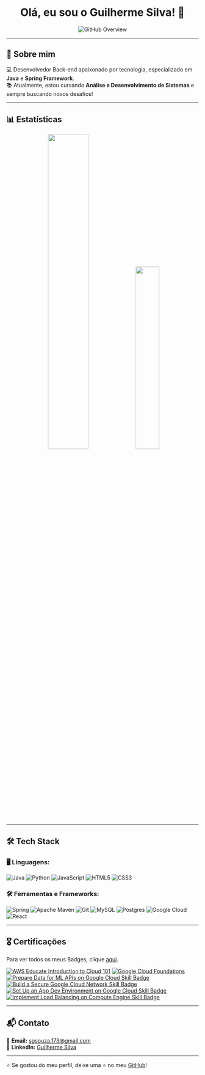 <h1 align="center"> Olá, eu sou o Guilherme Silva! 👋 </h1>

<p align="center">
  <img src="https://img.shields.io/static/v1?label=Overview&message=GuilhermeD9&color=2E7D32&style=for-the-badge&logo=GitHub" alt="GitHub Overview">
</p>

---

## 🚀 Sobre mim
💻 Desenvolvedor Back-end apaixonado por tecnologia, especializado em **Java** e **Spring Framework**.  
📚 Atualmente, estou cursando **Análise e Desenvolvimento de Sistemas** e sempre buscando novos desafios!  

---

## 📊 Estatísticas

<div align="center">
  <img src="https://github-readme-stats.vercel.app/api?username=GuilhermeD9&theme=vue-dark&show_icons=true&hide_border=false&count_private=false" width="46%" />
  <img src="https://github-readme-stats.vercel.app/api/top-langs/?username=GuilhermeD9&theme=vue-dark&show_icons=true&hide_border=false&layout=compact" width="35%" />
</div>

---

## 🛠 Tech Stack

### 🖥️ Linguagens:
![Java](https://img.shields.io/badge/java-%23ED8B00.svg?style=for-the-badge&logo=openjdk&logoColor=white)
![Python](https://img.shields.io/badge/python-3670A0?style=for-the-badge&logo=python&logoColor=ffdd54)
![JavaScript](https://img.shields.io/badge/javascript-%23323330.svg?style=for-the-badge&logo=javascript&logoColor=%23F7DF1E)
![HTML5](https://img.shields.io/badge/html5-%23E34F26.svg?style=for-the-badge&logo=html5&logoColor=white)
![CSS3](https://img.shields.io/badge/css3-%231572B6.svg?style=for-the-badge&logo=css3&logoColor=white)

### 🛠️ Ferramentas e Frameworks:
![Spring](https://img.shields.io/badge/spring-%236DB33F.svg?style=for-the-badge&logo=spring&logoColor=white)
![Apache Maven](https://img.shields.io/badge/Apache%20Maven-C71A36?style=for-the-badge&logo=Apache%20Maven&logoColor=white)
![Git](https://img.shields.io/badge/git-%23F05033.svg?style=for-the-badge&logo=git&logoColor=white)
![MySQL](https://img.shields.io/badge/mysql-4479A1.svg?style=for-the-badge&logo=mysql&logoColor=white)
![Postgres](https://img.shields.io/badge/postgres-%23316192.svg?style=for-the-badge&logo=postgresql&logoColor=white)
![Google Cloud](https://img.shields.io/badge/GoogleCloud-%234285F4.svg?style=for-the-badge&logo=google-cloud&logoColor=white)
![React](https://img.shields.io/badge/react-%2320232a.svg?style=for-the-badge&logo=react&logoColor=%2361DAFB)

---

## 🎖 Certificações

Para ver todos os meus Badges, clique [aqui](https://www.credly.com/users/guilherme-silva-souza).  

<!--START_SECTION:badges-->
[![AWS Educate Introduction to Cloud 101](https://images.credly.com/size/110x110/images/8d67bbf4-128b-4141-b5f1-1bc61bbfbaa6/image.png)](https://www.credly.com/badges/6c77ac8d-8cd3-433a-81b9-2f3e58546e2c "AWS Educate Introduction to Cloud 101")
[![Google Cloud Foundations](https://images.credly.com/size/110x110/images/4dda8ae4-99ee-476c-bca3-6f0adbab42fe/image.png)](https://www.credly.com/earner/earned/badge/7ab3a1b6-18fd-4437-b99d-09ef634b6e05 "Google Cloud Foundations")
[![Prepare Data for ML APIs on Google Cloud Skill Badge](https://images.credly.com/size/110x110/images/68756311-9319-4eeb-a2b7-76defc8dd8a2/image.png)](https://www.credly.com/badges/ff72f575-a2e1-4db2-8b30-e6be9ba26410 "Prepare Data for ML APIs on Google Cloud Skill Badge")
[![Build a Secure Google Cloud Network Skill Badge](https://images.credly.com/size/110x110/images/e1131ae3-4a52-4af1-9801-b7853767cf79/image.png)](https://www.credly.com/badges/e2e46b59-c4a2-4929-8cc8-3fdc44385c8e "Build a Secure Google Cloud Network Skill Badge")
[![Set Up an App Dev Environment on Google Cloud Skill Badge](https://images.credly.com/size/110x110/images/42326d44-14ff-4eda-b9c5-7d8f12919253/image.png)](https://www.credly.com/badges/f79d3b3f-ec38-4486-9487-325a609c6f1e "Set Up an App Dev Environment on Google Cloud Skill Badge")
[![Implement Load Balancing on Compute Engine Skill Badge](https://images.credly.com/size/110x110/images/eea11cba-2a98-4bbe-bad2-447878dd34a2/image.png)](https://www.credly.com/badges/5bc1613a-5def-47e4-a33a-02507ab0511f "Implement Load Balancing on Compute Engine Skill Badge")
<!--END_SECTION:badges-->

---

## 📬 Contato

📧 **Email:** [sgsouza.173@gmail.com](mailto:sgsouza.173@gmail.com)  
🔗 **LinkedIn:** [Guilherme Silva](www.linkedin.com/in/guilherme-silva7a)  

---

⭐ Se gostou do meu perfil, deixe uma ⭐ no meu [GitHub](https://github.com/GuilhermeD9)!
